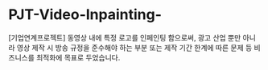 # PJT-Video-Inpainting-
[기업연계프로젝트]  동영상 내에 특정 로고를 인페인팅 함으로써, 광고 산업 뿐만 아니라 영상 제작 시 방송 규정을 준수해야 하는 부분 또는 제작 기간 한계에 따른 문제 등 비즈니스를 최적화에 목표로 두었습니다.
